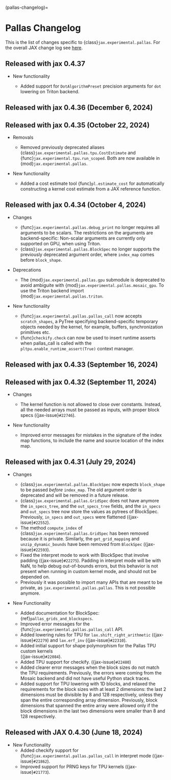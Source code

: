 (pallas-changelog)=

# Pallas Changelog

<!--* freshness: { reviewed: '2024-07-11' } *-->

This is the list of changes specific to {class}`jax.experimental.pallas`.
For the overall JAX change log see [here](https://jax.readthedocs.io/en/latest/changelog.html).

<!--
Remember to align the itemized text with the first line of an item within a list.
-->

## Released with jax 0.4.37

* New functionality

  * Added support for `DotAlgorithmPreset` precision arguments for `dot`
    lowering on Triton backend.

## Released with jax 0.4.36 (December 6, 2024)

## Released with jax 0.4.35 (October 22, 2024)

* Removals

  * Removed previously deprecated aliases
    {class}`jax.experimental.pallas.tpu.CostEstimate` and
    {func}`jax.experimental.tpu.run_scoped`. Both  are now available in
    {mod}`jax.experimental.pallas`.

* New functionality

  * Added a cost estimate tool {func}`pl.estimate_cost` for automatically
  constructing a kernel cost estimate from a JAX reference function.

## Released with jax 0.4.34 (October 4, 2024)

* Changes

  * {func}`jax.experimental.pallas.debug_print` no longer requires all arguments
    to be scalars. The restrictions on the arguments are backend-specific:
    Non-scalar arguments are currently only supported on GPU, when using Triton.
  * {class}`jax.experimental.pallas.BlockSpec` no longer supports the previously
    deprecated argument order, where `index_map` comes before `block_shape`.

* Deprecations

  * The {mod}`jax.experimental.pallas.gpu` submodule is deprecated to avoid
    ambiguite with {mod}`jax.experimental.pallas.mosaic_gpu`. To use the
    Triton backend import {mod}`jax.experimental.pallas.triton`.

* New functionality

  * {func}`jax.experimental.pallas.pallas_call` now accepts `scratch_shapes`,
    a PyTree specifying backend-specific temporary objects needed by the
    kernel, for example, buffers, synchronization primitives etc.
  * {func}`checkify.check` can now be used to insert runtime asserts when
    pallas_call is called with the `pltpu.enable_runtime_assert(True)` context
    manager.

## Released with jax 0.4.33 (September 16, 2024)

## Released with jax 0.4.32 (September 11, 2024)

* Changes
  * The kernel function is not allowed to close over constants. Instead, all the needed arrays
    must be passed as inputs, with proper block specs ({jax-issue}`#22746`).

* New functionality
  * Improved error messages for mistakes in the signature of the index map functions,
    to include the name and source location of the index map.

##  Released with jax 0.4.31 (July 29, 2024)

* Changes
  * {class}`jax.experimental.pallas.BlockSpec` now expects `block_shape` to
    be passed *before* `index_map`. The old argument order is deprecated and
    will be removed in a future release.
  * {class}`jax.experimental.pallas.GridSpec` does not have anymore the `in_specs_tree`,
    and the `out_specs_tree` fields, and the `in_specs` and `out_specs` tree now
    store the values as pytrees of BlockSpec. Previously, `in_specs` and
    `out_specs` were flattened ({jax-issue}`#22552`).
  * The method `compute_index` of {class}`jax.experimental.pallas.GridSpec` has
    been removed because it is private. Similarly, the `get_grid_mapping` and
    `unzip_dynamic_bounds` have been removed from `BlockSpec` ({jax-issue}`#22593`).
  * Fixed the interpret mode to work with BlockSpec that involve padding
    ({jax-issue}`#22275`).
    Padding in interpret mode will be with NaN, to help debug out-of-bounds
    errors, but this behavior is not present when running in custom kernel mode,
    and should not be depended on.
  * Previously it was possible to import many APIs that are meant to be
    private, as `jax.experimental.pallas.pallas`. This is not possible anymore.

* New Functionality
  * Added documentation for BlockSpec: {ref}`pallas_grids_and_blockspecs`.
  * Improved error messages for the {func}`jax.experimental.pallas.pallas_call`
    API.
  * Added lowering rules for TPU for `lax.shift_right_arithmetic` ({jax-issue}`#22279`)
    and `lax.erf_inv` ({jax-issue}`#22310`).
  * Added initial support for shape polymorphism for the Pallas TPU custom kernels\
    ({jax-issue}`#22084`).
  * Added TPU support for checkify. ({jax-issue}`#22480`)
  * Added clearer error messages when the block sizes do not match the TPU
    requirements. Previously, the errors were coming from the Mosaic backend
    and did not have useful Python stack traces.
  * Added support for TPU lowering with 1D blocks, and relaxed the requirements
    for the block sizes with at least 2 dimensions: the last 2 dimensions must
    be divisible by 8 and 128 respectively, unless they span the entire
    corresponding array dimension. Previously, block dimensions that spanned the
    entire array were allowed only if the block dimensions in the last two
    dimensions were smaller than 8 and 128 respectively.

## Released with JAX 0.4.30 (June 18, 2024)

* New Functionality
  * Added checkify support for {func}`jax.experimental.pallas.pallas_call` in
    interpret mode ({jax-issue}`#21862`).
  * Improved support for PRNG keys for TPU kernels ({jax-issue}`#21773`).
